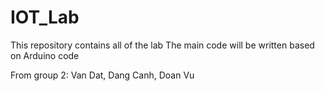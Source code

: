 # IOT_Lab
This repository contains all of the lab
The main code will be written based on Arduino code

From group 2: Van Dat, Dang Canh, Doan Vu